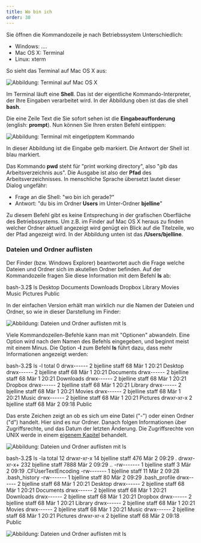 ```yaml
---
title: Wo bin ich
order: 30
---
```


Sie öffnen die Kommandozeile je nach Betriebssystem Unterschiedlich:

* Windows: ....
* Mac OS X: Terminal
* Linux: xterm

So sieht das Terminal auf Mac OS X aus:

![Abbildung: Terminal auf Mac OS X](/images/terminal.png)

Im Terminal läuft eine **Shell**.  Das ist der eigentliche Kommando-Interpreter,
der Ihre Eingaben verarbeitet wird.  In der Abbildung oben ist das die shell **bash**.

Die eine Zeile Text die Sie sofort sehen ist die **Eingabeaufforderung** (english: **prompt**).
Nun können Sie Ihren ersten Befehl eintippen:

![Abbildung: Terminal mit eingetipptem Kommando](/images/terminal-pwd.png)

In dieser Abbildung ist die Eingabe gelb markiert.  Die Antwort der Shell ist blau markiert.

Das Kommando **pwd** steht für "print working directory", also "gib das Arbeitsverzeichnis aus".
Die Ausgabe ist also der **Pfad** des Arbeitsverzeichnisses.
In menschliche Sprache übersetzt lautet dieser Dialog ungefähr: 

* Frage an die Shell: "wo bin ich gerade?" 
* Antwort: "du bis im Ordner **Users** im Unter-Ordner **bjelline**"

Zu diesem Befehl gibt es keine Entsprechung in der grafischen Oberfläche
des Betriebssystems.  Um z.B. im Finder auf Mac OS X heraus zu finden
welcher Ordner aktuell angezeigt wird genügt ein Blick auf die Titelzeile, 
wo der Pfad angezeigt wird.  In der Abbildung unten ist das **/Users/bjelline**.

### Dateien und Ordner auflisten

Der Finder (bzw. Windows Explorer) beantwortet auch die Frage welche Dateien
und Ordner sich im akutellen Ordner befinden.  Auf der Kommandozeile fragen
Sie diese Information mit dem Befehl **ls** ab:

<shell caption="Dateien und Ordner auflisten">
bash-3.2$ ls 
Desktop  Documents  Downloads  Dropbox  Library  Movies  Music  Pictures  Public
</shell>

In der einfachen Version erhält man wirklich nur die Namen der Dateien und Ordner,
so wie in dieser Darstellung im Finder:

![Abbildung: Dateien und Ordner auflisten mit ls](/images/shell-ls.png)

Viele Kommandozeilen-Befehle kann man mit "Optionen" abwandeln.  Eine Option
wird nach dem Namen des Befehls eingegeben, und beginnt meist mit einem Minus.
Die Option **-l** zum Befehl **ls** führt dazu, dass mehr Informationen angezeigt werden:


<shell caption="Dateien und Ordner auflisten mit Details">
bash-3.2$ ls -l
total 0
drwx------ 2 bjelline staff 68 Mär  1 20:21 Desktop
drwx------ 2 bjelline staff 68 Mär  1 20:21 Documents
drwx------ 2 bjelline staff 68 Mär  1 20:21 Downloads
drwx------ 2 bjelline staff 68 Mär  1 20:21 Dropbox
drwx------ 2 bjelline staff 68 Mär  1 20:21 Library
drwx------ 2 bjelline staff 68 Mär  1 20:21 Movies
drwx------ 2 bjelline staff 68 Mär  1 20:21 Music
drwx------ 2 bjelline staff 68 Mär  1 20:21 Pictures
drwxr-xr-x 2 bjelline staff 68 Mär  2 09:18 Public
</shell>

Das erste Zeichen zeigt an ob es sich um eine Datei ("-") oder einen Ordner ("d") handelt.
Hier sind es nur Ordner. Danach folgen Informationen über Zugriffsrechte, und das Datum der
letzten Änderung. Die Zugriffsrechte von UNIX werde in einem [eigenem Kapitel](/kommandozeile/zugriffsrechte/)
behandelt.

![Abbildung: Dateien und Ordner auflisten mit ls](/images/shell-ls-l.png)
 
<shell caption="Dateien und Ordner auflisten inklusive geheimer Dateien">
bash-3.2$ ls -la
total 12
drwxr-xr-x   14 bjelline staff  476 Mär  2 09:29 .
drwxr-xr-x+ 232 bjelline staff 7888 Mär  2 09:29 ..
-rw-------    1 bjelline staff    3 Mär  2 09:19 .CFUserTextEncoding
-rw-------    1 bjelline staff   11 Mär  2 09:28 .bash_history
-rw-------    1 bjelline staff   80 Mär  2 09:29 .bash_profile
drwx------    2 bjelline staff   68 Mär  1 20:21 Desktop
drwx------    2 bjelline staff   68 Mär  1 20:21 Documents
drwx------    2 bjelline staff   68 Mär  1 20:21 Downloads
drwx------    2 bjelline staff   68 Mär  1 20:21 Dropbox
drwx------    2 bjelline staff   68 Mär  1 20:21 Library
drwx------    2 bjelline staff   68 Mär  1 20:21 Movies
drwx------    2 bjelline staff   68 Mär  1 20:21 Music
drwx------    2 bjelline staff   68 Mär  1 20:21 Pictures
drwxr-xr-x    2 bjelline staff   68 Mär  2 09:18 Public
</shell>

![Abbildung: Dateien und Ordner auflisten mit ls](/images/shell-ls-la.png)
